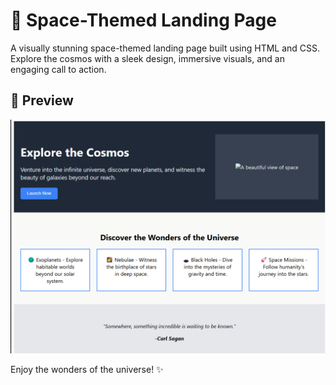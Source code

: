 # 🚀 Space-Themed Landing Page  

A visually stunning space-themed landing page built using HTML and CSS. Explore the cosmos with a sleek design, immersive visuals, and an engaging call to action.  

## 🌌 Preview  
![Space-Themed Landing Page](img1.png)  

Enjoy the wonders of the universe! ✨  

